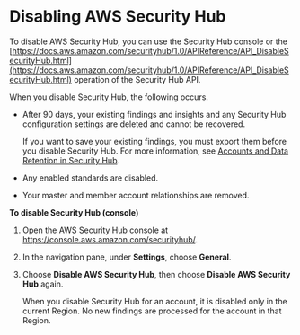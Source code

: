 # Disabling AWS Security Hub<a name="securityhub-disable"></a>

To disable AWS Security Hub, you can use the Security Hub console or the [https://docs.aws.amazon.com/securityhub/1.0/APIReference/API_DisableSecurityHub.html](https://docs.aws.amazon.com/securityhub/1.0/APIReference/API_DisableSecurityHub.html) operation of the Security Hub API\.

When you disable Security Hub, the following occurs\.
+ After 90 days, your existing findings and insights and any Security Hub configuration settings are deleted and cannot be recovered\.

  If you want to save your existing findings, you must export them before you disable Security Hub\. For more information, see [Accounts and Data Retention in Security Hub](securityhub-accounts.md#securityhub-data-retention)\.
+ Any enabled standards are disabled\.
+ Your master and member account relationships are removed\.

**To disable Security Hub \(console\)**

1. Open the AWS Security Hub console at [https://console\.aws\.amazon\.com/securityhub/](https://console.aws.amazon.com/securityhub/)\.

1. In the navigation pane, under **Settings**, choose **General**\.

1. Choose **Disable AWS Security Hub**, then choose **Disable AWS Security Hub** again\.

   When you disable Security Hub for an account, it is disabled only in the current Region\. No new findings are processed for the account in that Region\.